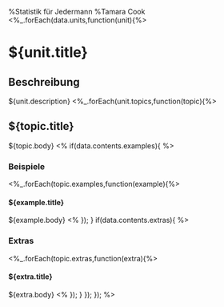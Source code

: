 %Statistik für Jedermann
%Tamara Cook
<%_.forEach(data.units,function(unit){%>
# ${unit.title}
## Beschreibung
${unit.description}
<%_.forEach(unit.topics,function(topic){%>
## ${topic.title}
${topic.body}
<%
  if(data.contents.examples){
%>
### Beispiele
<%_.forEach(topic.examples,function(example){%>
#### ${example.title}
${example.body}
<%
  });
  }
  if(data.contents.extras){
%>
### Extras
<%_.forEach(topic.extras,function(extra){%>
#### ${extra.title}
${extra.body}
<%
  });
  }
  });
  });
%>